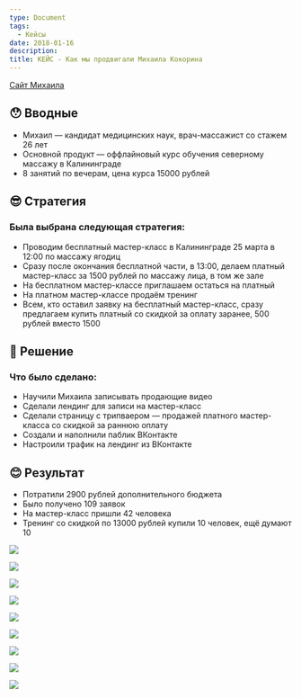 ```yaml
---
type: Document
tags:
  - Кейсы
date: 2018-01-16
description: 
title: КЕЙС - Как мы продвигали Михаила Кокорина
---
```


[Сайт Михаила](http://mikhailkokorin.icoach.io/)

## 😯 Вводные

- Михаил — кандидат медицинских наук, врач-массажист со стажем 26 лет
- Основной продукт — оффлайновый курс обучения северному массажу в Калининграде
- 8 занятий по вечерам, цена курса 15000 рублей

## 😎 Стратегия

### Была выбрана следующая стратегия:

- Проводим бесплатный мастер-класс в Калининграде 25 марта в 12:00 по массажу ягодиц
- Сразу после окончания бесплатной части, в 13:00, делаем платный мастер-класс за 1500 рублей по массажу лица, в том же зале
- На бесплатном мастер-классе приглашаем остаться на платный
- На платном мастер-классе продаём тренинг
- Всем, кто оставил заявку на бесплатный мастер-класс, сразу предлагаем купить платный со скидкой за оплату заранее, 500 рублей вместо 1500

## 🤔 Решение

### Что было сделано:

- Научили Михаила записывать продающие видео
- Сделали лендинг для записи на мастер-класс
- Сделали страницу с трипваером — продажей платного мастер-класса со скидкой за раннюю оплату
- Создали и наполнили паблик ВКонтакте
- Настроили трафик на лендинг из ВКонтакте

## 😊 Результат

- Потратили 2900 рублей дополнительного бюджета
- Было получено 109 заявок
- На мастер-класс пришли 42 человека
- Тренинг со скидкой по 13000 рублей купили 10 человек, ещё думают 10

![](https://pp.userapi.com/c639826/v639826697/1a459/SUTprRsZIyw.jpg)

![](https://pp.userapi.com/c639826/v639826697/1a463/d1K1CRpXJ68.jpg)

![](https://pp.userapi.com/c639826/v639826697/1a46c/DTc_UhP_Dls.jpg)

![](https://pp.userapi.com/c639826/v639826697/1a475/9Tdn4CgdQuo.jpg)

![](https://pp.userapi.com/c639826/v639826697/1a47e/5CnRe-L_Q80.jpg)

![](https://pp.userapi.com/c639826/v639826697/1a487/nY4tFOJ-jAg.jpg)

![](https://pp.userapi.com/c639826/v639826697/1a499/Qk1EhoEmlHc.jpg)

![](https://pp.userapi.com/c639826/v639826697/1a4a2/WcqAv9gRoUU.jpg)

![](https://pp.userapi.com/c639826/v639826697/1a4ab/9IUrwTavqeI.jpg)
